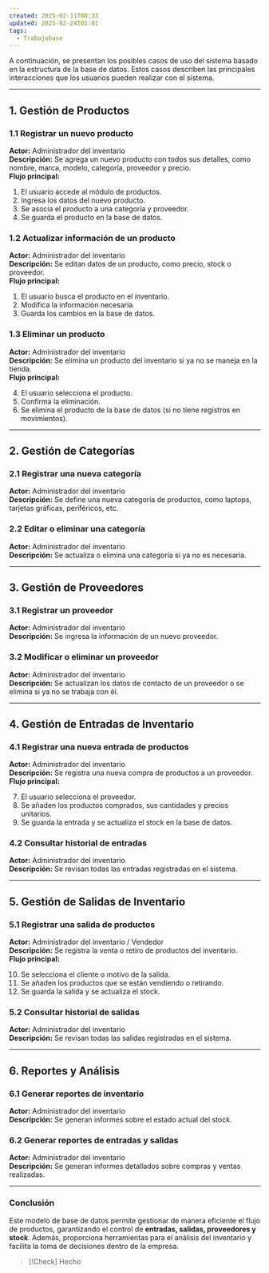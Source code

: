 ```yaml
---
created: 2025-02-11T00:33
updated: 2025-02-24T01:01
tags:
  - Trabajobase
---
```

A continuación, se presentan los posibles casos de uso del sistema basado en la estructura de la base de datos. Estos casos describen las principales interacciones que los usuarios pueden realizar con el sistema.

---

## **1. Gestión de Productos**

### **1.1 Registrar un nuevo producto**

**Actor:** Administrador del inventario  
**Descripción:** Se agrega un nuevo producto con todos sus detalles, como nombre, marca, modelo, categoría, proveedor y precio.  
**Flujo principal:**

1. El usuario accede al módulo de productos.
2. Ingresa los datos del nuevo producto.
3. Se asocia el producto a una categoría y proveedor.
4. Se guarda el producto en la base de datos.

### **1.2 Actualizar información de un producto**

**Actor:** Administrador del inventario  
**Descripción:** Se editan datos de un producto, como precio, stock o proveedor.  
**Flujo principal:**

1. El usuario busca el producto en el inventario.
2. Modifica la información necesaria.
3. Guarda los cambios en la base de datos.

### **1.3 Eliminar un producto**

**Actor:** Administrador del inventario  
**Descripción:** Se elimina un producto del inventario si ya no se maneja en la tienda.  
**Flujo principal:**

4. El usuario selecciona el producto.
5. Confirma la eliminación.
6. Se elimina el producto de la base de datos (si no tiene registros en movimientos).

---

## **2. Gestión de Categorías**

### **2.1 Registrar una nueva categoría**

**Actor:** Administrador del inventario  
**Descripción:** Se define una nueva categoría de productos, como laptops, tarjetas gráficas, periféricos, etc.

### **2.2 Editar o eliminar una categoría**

**Actor:** Administrador del inventario  
**Descripción:** Se actualiza o elimina una categoría si ya no es necesaria.

---

## **3. Gestión de Proveedores**

### **3.1 Registrar un proveedor**

**Actor:** Administrador del inventario  
**Descripción:** Se ingresa la información de un nuevo proveedor.

### **3.2 Modificar o eliminar un proveedor**

**Actor:** Administrador del inventario  
**Descripción:** Se actualizan los datos de contacto de un proveedor o se elimina si ya no se trabaja con él.

---

## **4. Gestión de Entradas de Inventario**

### **4.1 Registrar una nueva entrada de productos**

**Actor:** Administrador del inventario  
**Descripción:** Se registra una nueva compra de productos a un proveedor.  
**Flujo principal:**

7. El usuario selecciona el proveedor.
8. Se añaden los productos comprados, sus cantidades y precios unitarios.
9. Se guarda la entrada y se actualiza el stock en la base de datos.

### **4.2 Consultar historial de entradas**

**Actor:** Administrador del inventario  
**Descripción:** Se revisan todas las entradas registradas en el sistema.

---

## **5. Gestión de Salidas de Inventario**

### **5.1 Registrar una salida de productos**

**Actor:** Administrador del inventario / Vendedor  
**Descripción:** Se registra la venta o retiro de productos del inventario.  
**Flujo principal:**

10. Se selecciona el cliente o motivo de la salida.
11. Se añaden los productos que se están vendiendo o retirando.
12. Se guarda la salida y se actualiza el stock.

### **5.2 Consultar historial de salidas**

**Actor:** Administrador del inventario  
**Descripción:** Se revisan todas las salidas registradas en el sistema.

---

## **6. Reportes y Análisis**

### **6.1 Generar reportes de inventario**

**Actor:** Administrador del inventario  
**Descripción:** Se generan informes sobre el estado actual del stock.

### **6.2 Generar reportes de entradas y salidas**

**Actor:** Administrador del inventario  
**Descripción:** Se generan informes detallados sobre compras y ventas realizadas.

---

### **Conclusión**

Este modelo de base de datos permite gestionar de manera eficiente el flujo de productos, garantizando el control de **entradas, salidas, proveedores y stock**. Además, proporciona herramientas para el análisis del inventario y facilita la toma de decisiones dentro de la empresa.

>[!Check] Hecho
